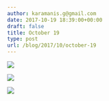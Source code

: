 ```yaml
---
author: karamanis.g@gmail.com
date: 2017-10-19 18:39:00+00:00
draft: false
title: October 19
type: post
url: /blog/2017/10/october-19
---
```




  
   ![](/images/2017-10-19-201710october-19/IMG_2468.jpg)

  

  
   ![](/images/2017-10-19-201710october-19/IMG_2465.jpg)

  

  
   ![](/images/2017-10-19-201710october-19/IMG_2471.jpg)

  


